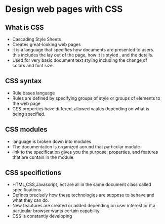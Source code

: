 # Design web pages with CSS

## What is CSS
- Cascading Style Sheets
- Creates great-looking web pages
- it is a language that specifies how documents are presented to users. this includes the lay out of the page, how it is styled , and the details.
- Used for very basic document text styling including the change of colors and font size.

## CSS syntax
- Rule bases language 
- Rules are defined by specifying groups of style or groups of elements to the web page
- CSS properties have different allowed vaules depending on what is being specified.

## CSS modules 
- language is broken down into modules 
- The documentation is organized aorund that particular module 
- link to the specification gives you the purpose, properties, and features that are contain in the module.

## CSS specifictions
- HTML,CSS,Javascript, ect are all in the same document class called specifications
- Defines precisely how these technologies are suppose to behave and what they can do.
- New feautures are created or added depending on user interest or if a particular browser wants certain capability.
- CSS is constantly developing 
